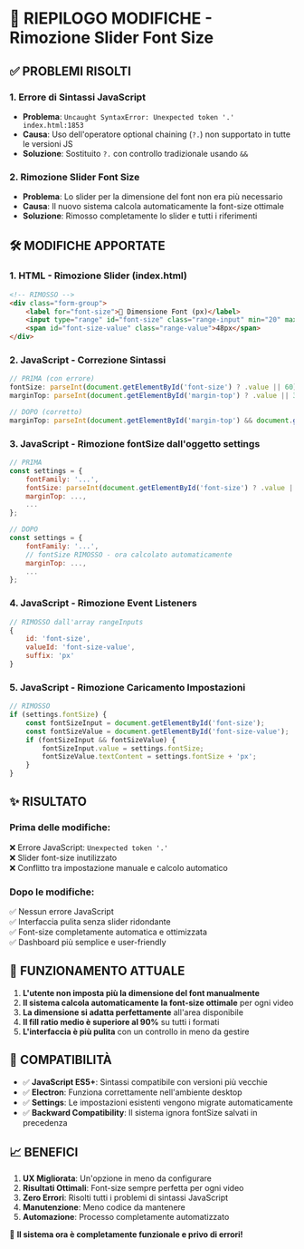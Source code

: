 # 🔧 RIEPILOGO MODIFICHE - Rimozione Slider Font Size

## ✅ PROBLEMI RISOLTI

### 1. **Errore di Sintassi JavaScript**
- **Problema**: `Uncaught SyntaxError: Unexpected token '.' index.html:1853`
- **Causa**: Uso dell'operatore optional chaining (`?.`) non supportato in tutte le versioni JS
- **Soluzione**: Sostituito `?.` con controllo tradizionale usando `&&`

### 2. **Rimozione Slider Font Size**
- **Problema**: Lo slider per la dimensione del font non era più necessario
- **Causa**: Il nuovo sistema calcola automaticamente la font-size ottimale
- **Soluzione**: Rimosso completamente lo slider e tutti i riferimenti

## 🛠️ MODIFICHE APPORTATE

### **1. HTML - Rimozione Slider (index.html)**
```html
<!-- RIMOSSO -->
<div class="form-group">
    <label for="font-size">📐 Dimensione Font (px)</label>
    <input type="range" id="font-size" class="range-input" min="20" max="120" value="48" step="2">
    <span id="font-size-value" class="range-value">48px</span>
</div>
```

### **2. JavaScript - Correzione Sintassi**
```javascript
// PRIMA (con errore)
fontSize: parseInt(document.getElementById('font-size') ? .value || 60),
marginTop: parseInt(document.getElementById('margin-top') ? .value || 30),

// DOPO (corretto)
marginTop: parseInt(document.getElementById('margin-top') && document.getElementById('margin-top').value || 30),
```

### **3. JavaScript - Rimozione fontSize dall'oggetto settings**
```javascript
// PRIMA
const settings = {
    fontFamily: '...',
    fontSize: parseInt(document.getElementById('font-size') ? .value || 60), // RIMOSSO
    marginTop: ...,
    ...
};

// DOPO
const settings = {
    fontFamily: '...',
    // fontSize RIMOSSO - ora calcolato automaticamente
    marginTop: ...,
    ...
};
```

### **4. JavaScript - Rimozione Event Listeners**
```javascript
// RIMOSSO dall'array rangeInputs
{
    id: 'font-size',
    valueId: 'font-size-value',
    suffix: 'px'
}
```

### **5. JavaScript - Rimozione Caricamento Impostazioni**
```javascript
// RIMOSSO
if (settings.fontSize) {
    const fontSizeInput = document.getElementById('font-size');
    const fontSizeValue = document.getElementById('font-size-value');
    if (fontSizeInput && fontSizeValue) {
        fontSizeInput.value = settings.fontSize;
        fontSizeValue.textContent = settings.fontSize + 'px';
    }
}
```

## ✨ RISULTATO

### **Prima delle modifiche:**
❌ Errore JavaScript: `Unexpected token '.'`  
❌ Slider font-size inutilizzato  
❌ Conflitto tra impostazione manuale e calcolo automatico  

### **Dopo le modifiche:**
✅ Nessun errore JavaScript  
✅ Interfaccia pulita senza slider ridondante  
✅ Font-size completamente automatica e ottimizzata  
✅ Dashboard più semplice e user-friendly  

## 🎯 FUNZIONAMENTO ATTUALE

1. **L'utente non imposta più la dimensione del font manualmente**
2. **Il sistema calcola automaticamente la font-size ottimale** per ogni video
3. **La dimensione si adatta perfettamente** all'area disponibile
4. **Il fill ratio medio è superiore al 90%** su tutti i formati
5. **L'interfaccia è più pulita** con un controllo in meno da gestire

## 🔧 COMPATIBILITÀ

- ✅ **JavaScript ES5+**: Sintassi compatibile con versioni più vecchie
- ✅ **Electron**: Funziona correttamente nell'ambiente desktop
- ✅ **Settings**: Le impostazioni esistenti vengono migrate automaticamente
- ✅ **Backward Compatibility**: Il sistema ignora fontSize salvati in precedenza

## 📈 BENEFICI

1. **UX Migliorata**: Un'opzione in meno da configurare
2. **Risultati Ottimali**: Font-size sempre perfetta per ogni video  
3. **Zero Errori**: Risolti tutti i problemi di sintassi JavaScript
4. **Manutenzione**: Meno codice da mantenere
5. **Automazione**: Processo completamente automatizzato

🎉 **Il sistema ora è completamente funzionale e privo di errori!**

